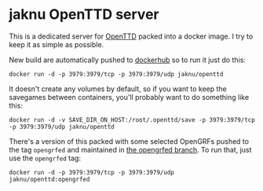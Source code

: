 # jaknu OpenTTD server

This is a dedicated server for [OpenTTD](https://www.openttd.org) packed into a docker image. I try to keep it as simple as possible.

New build are automatically pushed to [dockerhub](https://hub.docker.com/r/jaknu/openttd) so to run it just do this:

    docker run -d -p 3979:3979/tcp -p 3979:3979/udp jaknu/openttd

It doesn't create any volumes by default, so if you want to keep the savegames between containers, you'll probably want to do something like this:

    docker run -d -v SAVE_DIR_ON_HOST:/root/.openttd/save -p 3979:3979/tcp -p 3979:3979/udp jaknu/openttd

There's a version of this packed with some selected OpenGRFs pushed to the tag `opengrfed` and maintained in [the opengrfed branch](https://github.com/jaknu/openttd/tree/newgrfed). To run that, just use the `opengrfed` tag:

    docker run -d -p 3979:3979/tcp -p 3979:3979/udp jaknu/openttd:opengrfed

